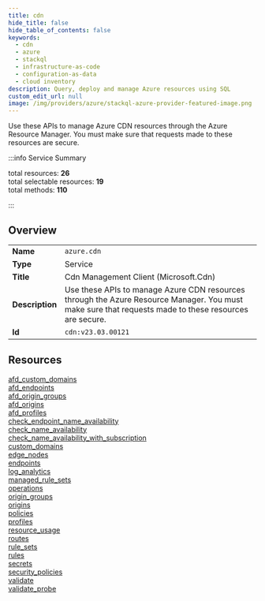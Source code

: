 ```yaml
---
title: cdn
hide_title: false
hide_table_of_contents: false
keywords:
  - cdn
  - azure
  - stackql
  - infrastructure-as-code
  - configuration-as-data
  - cloud inventory
description: Query, deploy and manage Azure resources using SQL
custom_edit_url: null
image: /img/providers/azure/stackql-azure-provider-featured-image.png
---
```

Use these APIs to manage Azure CDN resources through the Azure Resource Manager. You must make sure that requests made to these resources are secure.  
    
:::info Service Summary

<div class="row">
<div class="providerDocColumn">
<span>total resources:&nbsp;<b>26</b></span><br />
<span>total selectable resources:&nbsp;<b>19</b></span><br />
<span>total methods:&nbsp;<b>110</b></span><br />
</div>
</div>

:::

## Overview
<table><tbody>
<tr><td><b>Name</b></td><td><code>azure.cdn</code></td></tr>
<tr><td><b>Type</b></td><td>Service</td></tr>
<tr><td><b>Title</b></td><td>Cdn Management Client (Microsoft.Cdn)</td></tr>
<tr><td><b>Description</b></td><td>Use these APIs to manage Azure CDN resources through the Azure Resource Manager. You must make sure that requests made to these resources are secure.</td></tr>
<tr><td><b>Id</b></td><td><code>cdn:v23.03.00121</code></td></tr>
</tbody></table>

## Resources
<div class="row">
<div class="providerDocColumn">
<a href="/providers/azure/cdn/afd_custom_domains/">afd_custom_domains</a><br />
<a href="/providers/azure/cdn/afd_endpoints/">afd_endpoints</a><br />
<a href="/providers/azure/cdn/afd_origin_groups/">afd_origin_groups</a><br />
<a href="/providers/azure/cdn/afd_origins/">afd_origins</a><br />
<a href="/providers/azure/cdn/afd_profiles/">afd_profiles</a><br />
<a href="/providers/azure/cdn/check_endpoint_name_availability/">check_endpoint_name_availability</a><br />
<a href="/providers/azure/cdn/check_name_availability/">check_name_availability</a><br />
<a href="/providers/azure/cdn/check_name_availability_with_subscription/">check_name_availability_with_subscription</a><br />
<a href="/providers/azure/cdn/custom_domains/">custom_domains</a><br />
<a href="/providers/azure/cdn/edge_nodes/">edge_nodes</a><br />
<a href="/providers/azure/cdn/endpoints/">endpoints</a><br />
<a href="/providers/azure/cdn/log_analytics/">log_analytics</a><br />
<a href="/providers/azure/cdn/managed_rule_sets/">managed_rule_sets</a><br />
</div>
<div class="providerDocColumn">
<a href="/providers/azure/cdn/operations/">operations</a><br />
<a href="/providers/azure/cdn/origin_groups/">origin_groups</a><br />
<a href="/providers/azure/cdn/origins/">origins</a><br />
<a href="/providers/azure/cdn/policies/">policies</a><br />
<a href="/providers/azure/cdn/profiles/">profiles</a><br />
<a href="/providers/azure/cdn/resource_usage/">resource_usage</a><br />
<a href="/providers/azure/cdn/routes/">routes</a><br />
<a href="/providers/azure/cdn/rule_sets/">rule_sets</a><br />
<a href="/providers/azure/cdn/rules/">rules</a><br />
<a href="/providers/azure/cdn/secrets/">secrets</a><br />
<a href="/providers/azure/cdn/security_policies/">security_policies</a><br />
<a href="/providers/azure/cdn/validate/">validate</a><br />
<a href="/providers/azure/cdn/validate_probe/">validate_probe</a><br />
</div>
</div>
